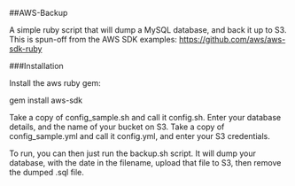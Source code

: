 ##AWS-Backup

A simple ruby script that will dump a MySQL database, and back it up to S3. This is spun-off from the AWS SDK examples: https://github.com/aws/aws-sdk-ruby

###Installation

Install the aws ruby gem:

  gem install aws-sdk

Take a copy of config_sample.sh and call it config.sh. Enter your database details, and the name of your bucket on S3. 
Take a copy of config_sample.yml and call it config.yml, and enter your S3 credentials. 

To run, you can then just run the backup.sh script. It will dump your database, with the date in the filename, upload that file to S3, then remove the dumped .sql file.

